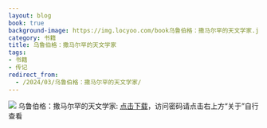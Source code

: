 ```yaml
---
layout: blog
book: true
background-image: https://img.locyoo.com/book乌鲁伯格：撒马尔罕的天文学家.jpg
category: 书籍
title: 乌鲁伯格：撒马尔罕的天文学家
tags:
- 书籍
- 传记
redirect_from:
  - /2024/03/乌鲁伯格：撒马尔罕的天文学家/
---
```

![](https://img.locyoo.com/book乌鲁伯格：撒马尔罕的天文学家.jpg)
乌鲁伯格：撒马尔罕的天文学家: <a name = "ref1" href="https://url18.ctfile.com/f/50983618-1380049321-b85ac8?p=3619">点击下载</a>，访问密码请点击右上方“关于”自行查看